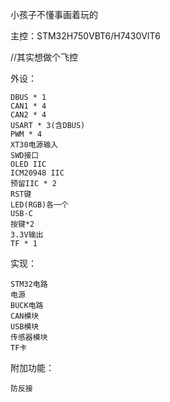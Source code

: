 小孩子不懂事画着玩的

主控：STM32H750VBT6/H7430VIT6

//其实想做个飞控

外设：

 	DBUS * 1 
 	CAN1 * 4 
	CAN2 * 4 
	USART * 3(含DBUS) 
	PWM * 4 
	XT30电源输入 
	SWD接口 
	OLED IIC 
	ICM20948 IIC 
	预留IIC * 2 
	RST键 
	LED(RGB)各一个 
	USB-C 
	按键*2 
	3.3V输出 
	TF * 1 

实现：

	STM32电路 
	电源 
	BUCK电路 
	CAN模块 
	USB模块 
	传感器模块 
	TF卡 
 
附加功能：

	防反接 
